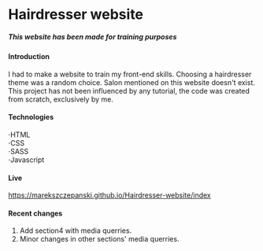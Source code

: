 # Hairdresser website  
##### This website has been made for training purposes 

#### Introduction
I had to make a website to train my front-end skills. Choosing a hairdresser theme was a random choice. Salon mentioned on this website doesn't exist. This project has not been influenced by any tutorial, the code was created from scratch, exclusively by me.

#### Technologies
⋅HTML  
⋅CSS  
⋅SASS  
⋅Javascript

#### Live
https://marekszczepanski.github.io/Hairdresser-website/index

#### Recent changes
1) Add section4 with media querries.  
2) Minor changes in other sections' media querries.